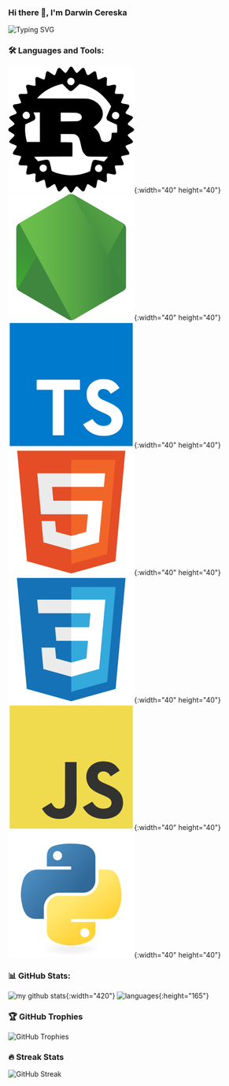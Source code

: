 ### Hi there 👋, I'm Darwin Cereska
![Typing SVG](https://readme-typing-svg.herokuapp.com?font=Fira+Code&pause=1000&color=F7F7F7&random=false&width=435&lines=16+years+old+developer;Full+Stack+Developer)

### 🛠️ Languages and Tools:
![rust](https://raw.githubusercontent.com/devicons/devicon/master/icons/rust/rust-plain.svg){:width="40" height="40"}
![nodejs](https://raw.githubusercontent.com/devicons/devicon/master/icons/nodejs/nodejs-original.svg){:width="40" height="40"}
![typescript](https://raw.githubusercontent.com/devicons/devicon/master/icons/typescript/typescript-original.svg){:width="40" height="40"}
![html5](https://raw.githubusercontent.com/devicons/devicon/master/icons/html5/html5-original.svg){:width="40" height="40"}
![css3](https://raw.githubusercontent.com/devicons/devicon/master/icons/css3/css3-original.svg){:width="40" height="40"}
![javascript](https://raw.githubusercontent.com/devicons/devicon/master/icons/javascript/javascript-original.svg){:width="40" height="40"}
![python](https://raw.githubusercontent.com/devicons/devicon/master/icons/python/python-original.svg){:width="40" height="40"}

### 📊 GitHub Stats:
![my github stats](https://github-readme-stats.vercel.app/api?username=darwincereska&show_icons=true&theme=radical){:width="420"}
![languages](https://github-readme-stats.vercel.app/api/top-langs/?username=darwincereska&layout=compact&theme=radical){:height="165"}

### 🏆 GitHub Trophies
![GitHub Trophies](https://github-profile-trophy.vercel.app/?username=darwincereska&theme=radical&no-frame=false&no-bg=false&margin-w=4)

### 🔥 Streak Stats
![GitHub Streak](https://github-readme-streak-stats.herokuapp.com/?user=darwincereska&theme=radical)
